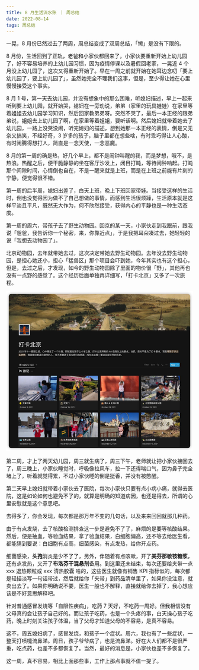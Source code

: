 ```yaml
---
title: 8 月生活流水账 ｜ 周总结
date: 2022-08-14
tags: 周总结
---
```


一晃，8 月份已然过去了两周，周总结变成了双周总结，「懒」是没有下限的。

<!-- more -->

8 月份，生活回到了正轨，老爸和小家伙都回来了，小家伙要重新开始上幼儿园了，好不容易培养的上幼儿园习惯，因为疫情停课以及暑假回老家，一晃近 4 个月没上幼儿园了，这次又得重新开始了。早在一周之前就开始在她耳边念叨「要上幼儿园了，要上幼儿园了」，虽然她完全不理我们这事，但是，至少得让她在心里慢慢接受这个事实。

8 月 1 号，第一天去幼儿园，并没有想象中的那么困难，听媳妇描述，早上一起来听到要上幼儿园，就开始哭，媳妇在一旁劝说，弟弟（家里的玩具娃娃）在家里等着姐姐去幼儿园学习知识，然后回家教弟弟呀。突然不哭了，最后一本正经的跟弟弟说，姐姐去上幼儿园了啊，在家里等着姐姐，要听话啊。然后媳妇就带着她去了幼儿园，一路上没哭没闹，听完媳妇的描述，想到她那一本正经的表情，倒是又无奈又搞笑，不经好奇，3 岁多的孩子，脑子里都在想些啥，有时乖巧得让人心酸，有时闹腾得想打人，简直是一念天使，一念恶魔。

8 月的第一周的确是热，好几个早上，都不是闹钟叫醒的我，而是梦想，哦不，是热浪。热醒之后，便干脆静静的坐在客厅沙发上，闭目打盹，等待闹钟响起。打盹那个间隙时间，心情倒也自在，不是一醒来就是上班，而是在上班之前能有片刻的宁静，便觉得很不错。

第一周的后半周，媳妇出差了，白天上班，晚上下班回家带娃。当接受这样的生活时，倒也没觉得因为做不了自己想做的事情，而感到生活很烦躁，生活原本就是这样平淡且平凡，既然无大作为，何不欣然接受，获得内心的平静也是一种生活态度。

第一周的周六，带孩子去了野生动物园。回京的某一天，小家伙走到我跟前，跟我说「爸爸，我告诉你一个秘密，来，你靠近点」，于是我把耳朵凑过去，她轻轻的说「我想去动物园了」。

北京动物园，去年就带她去过，这次决定带她去野生动物园。去年没去野生动物园，是担心她还小，担心「猛兽区」那个项目会吓到她，今年其实也有这个担心，但是，去过之后，才发现，如今的野生动物园除了里面的物价很「野」，其他再也没有一点野的感觉了。这个经历后面单独再详细写，「打卡北京」又多了一次旅程。

![](/image/2022-08-14-week-summary/1E348D68-8B2D-4955-B147-2DC50677C59E.77121eb8dc1f48e4bdc9d1554dd6a112.jpg)

第二周，才上了两天幼儿园，周三就生病了，周三下午，老师就让把小家伙接回去了，周三晚上，小家伙睡觉时，呼吸像拉风车，拉一下还得喘口气，因为鼻子完全堵上了，听着就觉得累，不过小家伙睡的倒是挺香，并没有被憋醒。

第二天早上媳妇就带着小家伙去了医院，每次小家伙只要有点小病小痛，就得去医院，这是如论如何也避免不了的，就算是明确的知道病因，也还是得去，所谓的心里安慰就是这个意思吧。

去得多了，你会发现，每次都是那万年不变的几句话，以及来来回回就那几种药。

由于有点发烧，去了核酸检测排查这一步是避免不了了，麻烦的是要等核酸结果。然后，便是抽血，等验血结果，拿了验血结果，白细胞偏高，还不等去给医生看，都能猜到要说：白细胞有点高，细菌感染，有点发热，给你开点药。

细菌感染，**头孢**消炎是少不了了，另外，伴随着有点咳嗽，开了**美芬那敏铵糖浆**，还有点发热，又开了**布洛芬干混悬剂**备用。到这里还未结束，每次还要给夹带一点 xxx 退热颗粒或 xxx 清热胶囊 啥的，这些医生就像有销售 KPI 指标似的，每次都是轻描淡写一句话带过，然后就给你「夹带」到药品清单里了，如果你没注意，就卖出去了。如果你明确说不要，医生一般也不解释，直接就给你去掉了，我心想应该是不好意思解释吧。

针对普通感冒发烧等「自限性疾病」，吃药 7 天好，不吃药一周好。但我相信没有父母真的会让孩子自己好的。而让孩子吃药，也是一个头疼的事，白天操心孩子吃药，晚上时刻关注孩子体温，当了父母才知道父母的不容易，是真不容易。

这不，周五媳妇病了，感冒发烧，和孩子一个症状。周六，我也有了一些症状，一整天打喷嚏流鼻涕。周日，孩子爷爷病了，也是流鼻涕。好在大人们都不是很严重，吃点药，也差不多都恢复了。当然，最好的消息是，小家伙也差不多恢复了。

这一周，真不容易，相比上面那些事，工作上那点事就不值一提了。